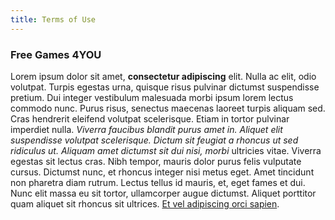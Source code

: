 ```yaml
---
title: Terms of Use
---
```

### Free Games 4YOU

Lorem ipsum dolor sit amet, **consectetur adipiscing** elit. Nulla ac elit, odio volutpat. Turpis egestas urna, quisque risus pulvinar dictumst suspendisse pretium. Dui integer vestibulum malesuada morbi ipsum lorem lectus commodo nunc. Purus risus, senectus maecenas laoreet turpis aliquam sed. Cras hendrerit eleifend volutpat scelerisque. Etiam in tortor pulvinar imperdiet nulla. *Viverra faucibus blandit purus amet in. Aliquet elit suspendisse volutpat scelerisque. Dictum sit feugiat a rhoncus ut sed ridiculus ut. Aliquam amet dictumst sit dui nisi, morbi* ultricies vitae. Viverra egestas sit lectus cras. Nibh tempor, mauris dolor purus felis vulputate cursus. Dictumst nunc, et rhoncus integer nisi metus eget. Amet tincidunt non pharetra diam rutrum. Lectus tellus id mauris, et, eget fames et dui. Nunc elit massa eu sit tortor, ullamcorper augue dictumst. Aliquet porttitor quam aliquet sit rhoncus sit ultrices. [Et vel adipiscing orci sapien](http://google.com).